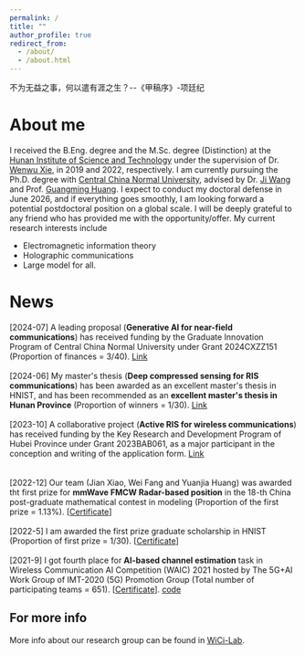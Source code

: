 ```yaml
---
permalink: /
title: ""
author_profile: true
redirect_from: 
  - /about/
  - /about.html
---
```


不为无益之事，何以遣有涯之生？--《甲稿序》-项廷纪

About me
======

I received the B.Eng. degree and the M.Sc. degree (Distinction) at the [Hunan Institute of Science and Technology](https://mmistakes.github.io/minimal-mistakes/) under the supervision of Dr. [Wenwu Xie](https://mmistakes.github.io/minimal-mistakes/), in 2019 and 2022, respectively. I am currently pursuing the Ph.D. degree with [Central China Normal University](https://mmistakes.github.io/minimal-mistakes/), advised by Dr. [Ji Wang](https://mmistakes.github.io/minimal-mistakes/)  and Prof. [Guangming Huang](https://mmistakes.github.io/minimal-mistakes/). I expect to conduct my doctoral defense in June 2026, and if everything goes smoothly, I am looking forward a potential postdoctoral position on a global scale. I will be deeply grateful to any friend who has provided me with the opportunity/offer. My current research interests include 
* Electromagnetic information theory
* Holographic communications
* Large model for all.

News
======
[2024-07] A leading proposal (**Generative AI for near-field communications**) has received funding by the Graduate Innovation Program of Central China Normal University under Grant 2024CXZZ151 (Proportion of finances = 3/40). [Link](https://mmistakes.github.io/minimal-mistakes/)
        <br>
        <br>
        [2024-06] My master's thesis (**Deep compressed sensing for RIS communications**) has been awarded as an excellent master's thesis in HNIST, and has been recommended as an **excellent master's thesis in Hunan Province** (Proportion of winners = 1/30). [Link](https://mmistakes.github.io/minimal-mistakes/)
        <br>
         <br>
[2023-10] A collaborative project (**Active RIS for wireless communications**) has received funding by the Key Research and
Development Program of Hubei Province under Grant 2023BAB061, as a major participant in the conception and writing of the application form. [Link](https://mmistakes.github.io/minimal-mistakes/)
        <br>
        <br>                
[2022-12] Our team (Jian Xiao, Wei Fang and Yuanjia Huang) was awarded tht first prize for **mmWave FMCW Radar-based position** in the 18-th China post-graduate mathematical contest in modeling (Proportion of the first prize = 1.13%). [<a href="./homepage_files/Imperial_certificate.pdf">Certificate</a>]
        <br>
        <br>
[2022-5] I am awarded the first prize graduate scholarship in HNIST (Proportion of first prize = 1/30). [<a href="./homepage_files/Imperial_certificate.pdf">Certificate</a>]
        <br>
        <br>
[2021-9] I got fourth place for **AI-based channel estimation** task in Wireless Communication AI Competition (WAIC) 2021 hosted by The 5G+AI Work Group of IMT-2020 (5G) Promotion Group (Total number of participating teams
= 651). [<a href="./homepage_files/Imperial_certificate.pdf">Certificate</a>]. [code](https://mmistakes.github.io/minimal-mistakes/)
        <br>


For more info
------
More info about our research group can be found in [WiCi-Lab](https://academicpages.github.io/markdown/). 
